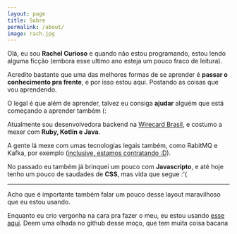 ```yaml
---
layout: page
title: Sobre
permalink: /about/
image: rach.jpg
---
```


Olá, eu sou **Rachel Curioso** e quando não estou programando, estou lendo alguma ficção (embora esse ultimo ano esteja um pouco fraco de leitura).

Acredito bastante que uma das melhores formas de se aprender é **passar o conhecimento pra frente**, e por isso estou aqui. Postando as coisas que vou aprendendo.

O legal é que além de aprender, talvez eu consiga **ajudar** alguém que está começando a aprender também (:

Atualmente sou desenvolvedora backend na [Wirecard Brasil](https://wirecard.com.br/), e costumo a mexer com **Ruby, Kotlin e Java**.

A gente lá mexe com umas tecnologias legais também, como RabitMQ e Kafka, por exemplo ([inclusive, estamos contratando :D](https://wirecardbrasil.workable.com/)).

No passado eu também já brinquei um pouco com **Javascripto**, e até hoje tenho um pouco de saudades de **CSS**, mas vida que segue :'(

***

Acho que é importante também falar um pouco desse layout maravilhoso que eu estou usando.

Enquanto eu crio vergonha na cara pra fazer o meu, eu estou usando [esse aqui](https://github.com/artemsheludko/zolan). Deem uma olhada no github desse moço, que tem muita coisa bacana